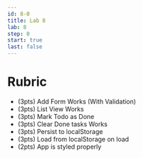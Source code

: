 ```yaml
---
id: 8-0
title: Lab 8
lab: 8
step: 0
start: true
last: false
---
```


# Rubric

- (3pts) Add Form Works (With Validation)
- (3pts) List View Works
- (3pts) Mark Todo as Done
- (3pts) Clear Done tasks Works
- (3pts) Persist to localStorage
- (3pts) Load from localStorage on load
- (2pts) App is styled properly